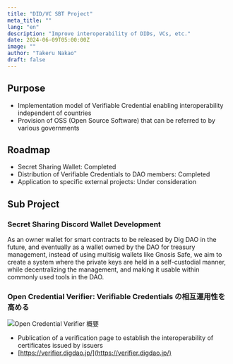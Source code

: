 ```yaml
---
title: "DID/VC SBT Project"
meta_title: ""
lang: "en"
description: "Improve interoperability of DIDs, VCs, etc."
date: 2024-06-09T05:00:00Z
image: ""
author: "Takeru Nakao"
draft: false
---
```


## Purpose

- Implementation model of Verifiable Credential enabling interoperability independent of countries
- Provision of OSS (Open Source Software) that can be referred to by various governments

## Roadmap

- Secret Sharing Wallet: Completed
- Distribution of Verifiable Credentials to DAO members: Completed
- Application to specific external projects: Under consideration

## Sub Project

### Secret Sharing Discord Wallet Development

As an owner wallet for smart contracts to be released by Dig DAO in the future, and eventually as a wallet owned by the DAO for treasury management, instead of using multisig wallets like Gnosis Safe, we aim to create a system where the private keys are held in a self-custodial manner, while decentralizing the management, and making it usable within commonly used tools in the DAO.

### Open Credential Verifier: Verifiable Credentials の相互運用性を高める

![Open Credential Verifier 概要](/images/open-verifier-image.jpg)

- Publication of a verification page to establish the interoperability of certificates issued by issuers
- [https://verifier.digdao.jp/](https://verifier.digdao.jp/)
